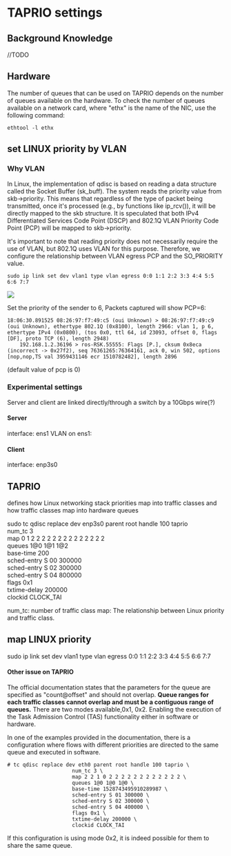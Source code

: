 # TAPRIO settings

## Background Knowledge
//TODO
## Hardware
The number of queues that can be used on TAPRIO depends on the number of queues available on the hardware. To check the number of queues available on a network card, where "ethx" is the name of the NIC, use the following command:
```
ethtool -l ethx
```
## set LINUX priority by VLAN
### Why VLAN

In Linux, the implementation of qdisc is based on reading a data structure called the Socket Buffer (sk_buff). The system reads the priority value from skb->priority. This means that regardless of the type of packet being transmitted, once it's processed (e.g., by functions like ip_rcv()), it will be directly mapped to the skb structure. It is speculated that both IPv4 Differentiated Services Code Point (DSCP) and 802.1Q VLAN Priority Code Point (PCP) will be mapped to skb->priority.

It's important to note that reading priority does not necessarily require the use of VLAN, but 802.1Q uses VLAN for this purpose. Therefore, we configure the relationship between VLAN egress PCP and the SO_PRIORITY value.
```
sudo ip link set dev vlan1 type vlan egress 0:0 1:1 2:2 3:3 4:4 5:5 6:6 7:7
```
![](https://hackmd.io/_uploads/BkfAVtLin.jpg)


Set the priority of the sender to 6,
Packets captured will show PCP=6:
```
18:06:30.891525 08:26:97:f7:49:c5 (oui Unknown) > 08:26:97:f7:49:c9 (oui Unknown), ethertype 802.1Q (0x8100), length 2966: vlan 1, p 6, ethertype IPv4 (0x0800), (tos 0x0, ttl 64, id 23093, offset 0, flags [DF], proto TCP (6), length 2948)
    192.168.1.2.36196 > ros-RSK.55555: Flags [P.], cksum 0x8eca (incorrect -> 0x27f2), seq 76361265:76364161, ack 0, win 502, options [nop,nop,TS val 3959431146 ecr 1510782482], length 2896

```
(default value of pcp is 0)

### Experimental settings
Server and client are linked directly/through a switch by a 10Gbps wire(?)


#### Server
interface: ens1
VLAN on ens1: 

#### Client
interface: enp3s0
## TAPRIO
defines how Linux networking stack priorities map into traffic classes and how traffic classes map into hardware queues

sudo tc qdisc replace dev enp3s0 parent root handle 100 taprio \
     num_tc 3 \
     map 0 1 2 2 2 2 2 2 2 2 2 2 2 2 2 2 \
     queues 1@0 1@1 1@2 \
     base-time 200 \
     sched-entry S 00 300000 \
     sched-entry S 02 300000 \
     sched-entry S 04 800000 \
     flags 0x1 \
     txtime-delay 200000 \
     clockid CLOCK_TAI

num_tc: number of traffic class
map: The relationship between Linux priority and traffic class.


## map LINUX priority
sudo ip link set dev vlan1 type vlan egress 0:0 1:1 2:2 3:3 4:4 5:5 6:6 7:7


#### Other issue on TAPRIO

The official documentation states that the parameters for the queue are specified as "count@offset" and should not overlap. 
**Queue ranges for each traffic classes cannot overlap and must be a contiguous range of queues.**
There are two modes available,0x1, 0x2. Enabling the execution of the Task Admission Control (TAS) functionality either in software or hardware.

In one of the examples provided in the documentation, there is a configuration where flows with different priorities are directed to the same queue and executed in software. 
```
# tc qdisc replace dev eth0 parent root handle 100 taprio \
                     num_tc 3 \
                     map 2 2 1 0 2 2 2 2 2 2 2 2 2 2 2 2 \
                     queues 1@0 1@0 1@0 \
                     base-time 1528743495910289987 \
                     sched-entry S 01 300000 \
                     sched-entry S 02 300000 \
                     sched-entry S 04 400000 \
                     flags 0x1 \
                     txtime-delay 200000 \
                     clockid CLOCK_TAI 
```

If this configuration is using mode 0x2, it is indeed possible for them to share the same queue.

